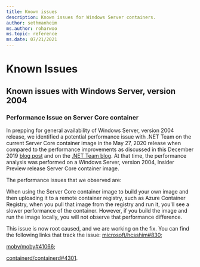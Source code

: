 ```yaml
---
title: Known issues
description: Known issues for Windows Server containers.
author: sethmanheim
ms.author: roharwoo
ms.topic: reference
ms.date: 07/21/2021
---
```

# Known Issues

## Known issues with Windows Server, version 2004

### Performance Issue on Server Core container
In prepping for general availability of Windows Server, version 2004 release, we identified a potential performance issue with .NET Team on the current Server Core container image in the May 27, 2020 release when compared to the performance improvements as discussed in this December 2019 [blog post](https://techcommunity.microsoft.com/t5/containers/making-windows-server-core-containers-40-smaller/ba-p/1058874) and on the [.NET Team blog](https://devblogs.microsoft.com/dotnet/we-made-windows-server-core-container-images-40-smaller/). At that time, the performance analysis was performed on a Windows Server, version 2004, Insider Preview release Server Core container image.

The performance issues that we observed are:

When using the Server Core container image to build your own image and then uploading it to a remote container registry, such as Azure Container Registry, when you pull that image from the registry and run it, you'll see a slower performance of the container. However, if you build the image and run the image locally, you will not observe that performance difference.

This issue is now root caused, and we are working on the fix. You can find the following links that track the issue:
[microsoft/hcsshim#830](https://github.com/microsoft/hcsshim/issues/830);

[moby/moby#41066](https://github.com/moby/moby/issues/41066);

[containerd/containerd#4301](https://github.com/containerd/containerd/issues/4301).

